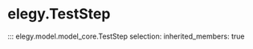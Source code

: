 
# elegy.TestStep

::: elegy.model.model_core.TestStep
    selection:
        inherited_members: true